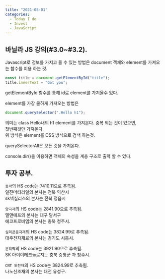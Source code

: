 ```yaml
---
title: "2021-08-01"
categories:
  - Today I do
  - Invest
  - JavaScript
---
```


## 바닐라 JS 강의(#3.0~#3.2).

Javascript로 정보를 가지고 올 수 있는 방법은 document 객체와 element를 가져오는 함수를 이용 하는 것.

```javascript
const title = document.getElementById("title");
title.innerText = "Got you";
```

getElementById 함수를 통해 id로 element를 가져올수 있다.

element를 가장 쿨하게 가져오는 방법은

```javascript
document.querySelector(".Hello h1");
```

의미는 class Hello내의 h1 element를 가져온다. 중복 되는 것이 있으면,<br> 첫번째것만 가져온다.<br>
위 방식은 element를 CSS 방식으로 검색 하는것.

querySelectorAll은 모든 것을 가져온다.

console.dir()을 이용하면 객체의 속성을 계층 구조로 출력 할 수 있다.

## 투자 공부.

`동박`의 HS code는 7410.11으로 추측됨.<br>
일진머티리얼의 본사는 전북 익산시<br>
sk넥실리스의 본사는 전북 정읍시

`양극재`의 HS code는 2841.90으로 추측됨.<br>
엘앤에프의 본사는 대구 달서구<br>
에코프로비엠의 본사는 충북 청주시.

`실리콘음극재`의 HS code는 3824.99로 추측됨.<br>
대주전자재료의 본사는 경기도 시흥시.

`분리막`의 HS code는 3921.90으로 추측됨.<br>
SK 아이이테크놀로지는 충북 증평군 과 청주시.

`CNT 도전재`의 HS code는 3824.99로 추측됨.<br>
나노신조재의 본사는 대전 유성구.
